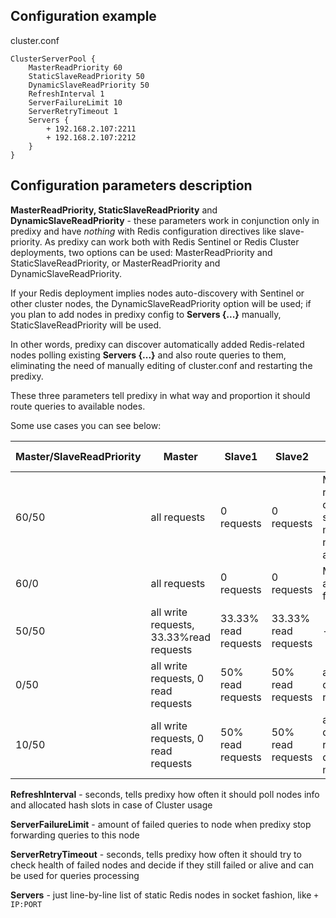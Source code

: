 ## Configuration example
cluster.conf 

    ClusterServerPool {
        MasterReadPriority 60
        StaticSlaveReadPriority 50
        DynamicSlaveReadPriority 50
        RefreshInterval 1
        ServerFailureLimit 10
        ServerRetryTimeout 1
        Servers {
            + 192.168.2.107:2211
            + 192.168.2.107:2212
        }
    }

## Configuration parameters description

**MasterReadPriority, StaticSlaveReadPriority** and **DynamicSlaveReadPriority** - these parameters work in conjunction only in predixy and have _nothing_ with Redis configuration directives like slave-priority. As predixy can work both with Redis Sentinel or Redis Cluster deployments, two options can be used: MasterReadPriority and StaticSlaveReadPriority, or MasterReadPriority and DynamicSlaveReadPriority.

If your Redis deployment implies nodes auto-discovery with Sentinel or other cluster nodes, the DynamicSlaveReadPriority option will be used; if you plan to add nodes in predixy config to **Servers {...}** manually, StaticSlaveReadPriority will be used.

In other words, predixy can discover automatically added Redis-related nodes polling existing **Servers {...}** and also route queries to them, eliminating the need of manually editing of cluster.conf and restarting the predixy.

These three parameters tell predixy in what way and proportion it should route queries to available nodes. 

Some use cases you can see below:

| Master/SlaveReadPriority  | Master | Slave1 | Slave2 | Fail-over notes  |
| ------------- | ------------- | ------------- | ------------- | ------------- |
| 60/50  |  	all requests  | 0 requests | 0 requests | Master dead, read requests deliver to slave until master(maybe new master) alive |
| 60/0  |  	all requests  | 0 requests | 0 requests | Master dead, all requests fail |
| 50/50  |  	all write requests, 33.33%read requests  | 33.33% read requests | 33.33% read requests | - |
| 0/50  |  	all write requests, 0 read requests  | 50% read requests | 50% read requests | all slaves dead, all read requests fail |
| 10/50  |  	all write requests, 0 read requests  | 50% read requests | 50% read requests | all slaves dead, read requests deliver to master |

**RefreshInterval** - seconds, tells predixy how often it should poll nodes info and allocated hash slots in case of Cluster usage

**ServerFailureLimit** - amount of failed queries to node when predixy stop forwarding queries to this node

**ServerRetryTimeout** - seconds, tells predixy how often it should try to check health of failed nodes and decide if they still failed or alive and can be used for queries processing

**Servers** - just line-by-line list of static Redis nodes in socket fashion, like `+ IP:PORT`